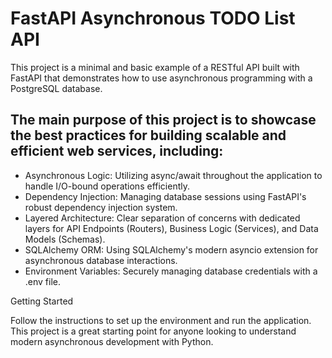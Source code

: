 # FastAPI Asynchronous TODO List API

This project is a minimal and basic example of a RESTful API built with FastAPI that demonstrates how to use asynchronous programming with a PostgreSQL database.

## The main purpose of this project is to showcase the best practices for building scalable and efficient web services, including:

- Asynchronous Logic: Utilizing async/await throughout the application to handle I/O-bound operations efficiently.
- Dependency Injection: Managing database sessions using FastAPI's robust dependency injection system.
- Layered Architecture: Clear separation of concerns with dedicated layers for API Endpoints (Routers), Business Logic (Services), and Data Models (Schemas).
- SQLAlchemy ORM: Using SQLAlchemy's modern asyncio extension for asynchronous database interactions.
- Environment Variables: Securely managing database credentials with a .env file.

Getting Started

Follow the instructions to set up the environment and run the application. This project is a great starting point for anyone looking to understand modern asynchronous development with Python.
